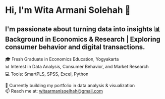 # Hi, I'm Wita Armani Solehah 👋  

I'm passionate about turning data into insights 📊  
Background in Economics & Research | Exploring consumer behavior and digital transactions.  
--
🎓 Fresh Graduate in Economics Education, Yogyakarta  
📊 Interest in Data Analysis, Consumer Behavior, and Market Research  
💻 Tools: SmartPLS, SPSS, Excel, Python  

🌱 Currently building my portfolio in data analysis & visualization  
📫 Reach me at: witaarmanisoelhah@gmail.com
